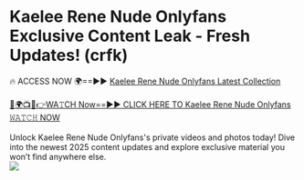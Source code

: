 # Kaelee Rene Nude Onlyfans Exclusive Content Leak - Fresh Updates! (crfk)

🔥 ACCESS NOW 🌍==►► <a href="https://tinyurl.com/2mz8nhtm" rel="nofollow">Kaelee Rene Nude Onlyfans Latest Collection</a>
<br><br>
[🔴🌍📺📱👉WA𝚃CH Now==►► CLICK HERE TO Kaelee Rene Nude Onlyfans 𝚆𝙰𝚃𝙲𝙷 NOW](https://tinyurl.com/2mz8nhtm)
<br><br>
Unlock Kaelee Rene Nude Onlyfans's private videos and photos today! Dive into the newest 2025 content updates and explore exclusive material you won’t find anywhere else.
<br>
<a href="https://tinyurl.com/2mz8nhtm" rel="nofollow" data-target="animated-image.originalLink"><img src="https://camo.githubusercontent.com/8a4f000d20f83aca3bf7ec5f350d767afa0574a8a352519fd8cfa583a6f93a33/68747470733a2f2f692e696d6775722e636f6d2f644a486b345a712e676966" data-canonical-src="https://i.imgur.com/dJHk4Zq.gif" style="max-width: 100%; display: inline-block;" data-target="animated-image.originalImage"></a>
<br>
